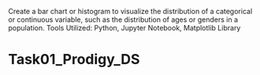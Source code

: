 Create a bar chart or histogram to visualize the distribution of a categorical or continuous variable, such as the distribution of ages or genders in a population.
Tools Utilized: Python, Jupyter Notebook, Matplotlib Library
# Task01_Prodigy_DS
